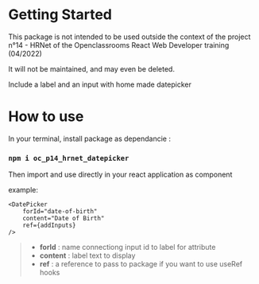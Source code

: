 # Getting Started

This package is not intended to be used outside the context of the project n°14 - HRNet of the Openclassrooms React Web Developer training (04/2022)

It will not be maintained, and may even be deleted.

Include a label and an input with home made datepicker

# How to use

In your terminal, install package as dependancie :

### `npm i oc_p14_hrnet_datepicker`

Then import and use directly in your react application as component

example:

```
<DatePicker
    forId="date-of-birth"
    content="Date of Birth"
    ref={addInputs}
/>
```

> - **forId** : name connectiong input id to label for attribute
> - **content** : label text to display
> - **ref** : a reference to pass to package if you want to use useRef hooks
